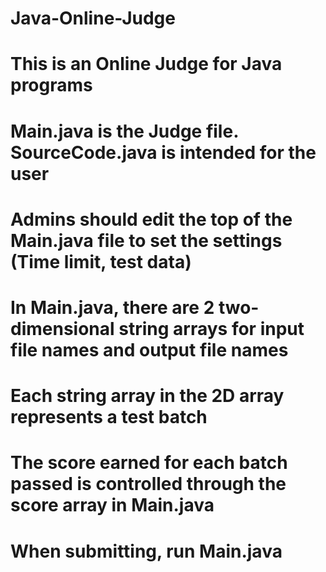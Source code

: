 # Java-Online-Judge

# This is an Online Judge for Java programs
# Main.java is the Judge file. SourceCode.java is intended for the user
# Admins should edit the top of the Main.java file to set the settings (Time limit, test data)
# In Main.java, there are 2 two-dimensional string arrays for input file names and output file names
# Each string array in the 2D array represents a test batch

# The score earned for each batch passed is controlled through the score array in Main.java

# When submitting, run Main.java
